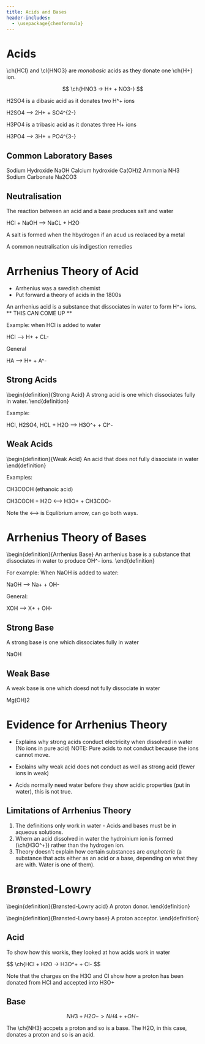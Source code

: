 ```yaml
---
title: Acids and Bases
header-includes:
  - \usepackage{chemformula}
---
```


# Acids

\ch{HCl} and \cl{HNO3} are *monobasic* acids as they donate one \ch{H+} ion.

$$
\ch{HNO3 -> H+ + NO3-}
$$

H2SO4 is a dibasic acid as it donates two H^+ ions

H2SO4 --> 2H+ + SO4^{2-}

H3PO4 is a tribasic acid as it donates three H+ ions

H3PO4 --> 3H+ + PO4^{3-}

## Common Laboratory Bases

Sodium Hydroxide NaOH
Calcium hydroxide Ca(OH)2
Ammonia NH3
Sodium Carbonate Na2CO3
## Neutralisation

The reaction between an acid and a base produces salt and water

HCl + NaOH --> NaCL + H2O

A salt is formed when the hbydrogen if an acud us reolaced by a metal

A common neutralisation uis indigestion remedies

# Arrhenius Theory of Acid

* Arrhenius was a swedish chemist
* Put forward a theory of acids in the 1800s

An arrhenius acid is a substance that dissociates in water to form H^+ ions. ** THIS CAN COME UP **

Example: when HCl is added to water

HCl --> H+ + CL-

General 

HA --> H+ + A^-

## Strong Acids

\begin{definition}{Strong Acid}
A strong acid is one which dissociates fully in water.
\end{definition}

Example:

HCl, H2SO4, 
HCL + H2O --> H3O^+ + Cl^-

## Weak Acids

\begin{definition}{Weak Acid}
An acid that does not fully dissociate in water
\end{definition}

Examples:

CH3COOH (ethanoic acid)

CH3COOH + H2O <--> H3O+ + CH3COO-

Note the <--> is Equlibrium arrow, can go both ways.

# Arrhenius Theory of Bases

\begin{definition}{Arrhenius Base}
An arrhenius base is a substance that dissociates in water to produce OH^- ions.
\end{definition}

For example: When NaOH is added to water:

NaOH --> Na+ + OH-

General:

XOH --> X+ + OH-

## Strong Base

A strong base is one which dissociates fully in water

NaOH

## Weak Base

A weak base is one which doesd not fully dissociate in water

Mg(OH)2

# Evidence for Arrhenius Theory

* Explains why strong acids conduct electricity when dissolved in water (No ions in pure acid)
NOTE: Pure acids to not conduct because the ions cannot move.

* Exolains why weak acid does not conduct as well as strong acid (fewer ions in weak)

* Acids normally need water before they show acidic properties (put in water), this is not true.

## Limitations of Arrhenius Theory

1. The definitions only work in water - Acids and bases must be in aqueous solutions.
2. Whern an acid dissolved in water the hydroinium ion is formed (\ch{H3O^+}) rather than the hydrogen ion. 
3. Theory doesn't explain how certain substances are *amphoteric* (a substance that acts either as an acid or a base, depending on what they are with. Water is one of them).


# Brønsted-Lowry

\begin{definition}{Brønsted-Lowry acid}
A proton donor.
\end{definition}

\begin{definition}{Brønsted-Lowry base}
A proton acceptor.
\end{definition}


## Acid 
To show how this workis, they looked at how acids work in water

$$
\ch{HCl + H2O -> H3O^+ + Cl-
$$

Note that the charges on the H3O and Cl show how a proton has been donated from HCl and accepted into H3O+

## Base

$$
NH3 + H2O -> NH4+ + OH-
$$


The \ch{NH3} accpets a proton and so is a base.
The H2O, in  this case, donates a proton and so is an acid.